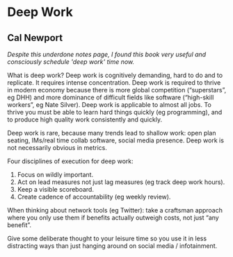 # Deep Work
## Cal Newport

_Despite this underdone notes page, I found this book very useful and consciously schedule 'deep work' time now._

What is deep work? Deep work is cognitively demanding, hard to do and to replicate. It requires intense concentration. Deep work is required to thrive in modern economy because there is more global competition (“superstars”, eg DHH) and more dominance of difficult fields like software (“high-skill workers”, eg Nate Silver). Deep work is applicable to almost all jobs. To thrive you must be able to learn hard things quickly (eg programming), and to produce high quality work consistently and quickly.

Deep work is rare, because many trends lead to shallow work: open plan seating, IMs/real time collab software, social media presence. Deep work is not necessarily obvious in metrics.

Four disciplines of execution for deep work:
1. Focus on wildly important.
2. Act on lead measures not just lag measures (eg track deep work hours).
3. Keep a visible scoreboard. 
4. Create cadence of accountability (eg weekly review).

When thinking about network tools (eg Twitter): take a craftsman approach where you only use them if benefits actually outweigh costs, not just “any benefit”.

Give some deliberate thought to your leisure time so you use it in less distracting ways than just hanging around on social media / infotainment.